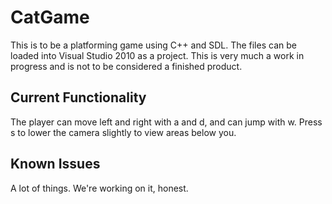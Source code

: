 # CatGame

This is to be a platforming game using C++ and SDL. The files can be loaded into Visual Studio 2010 as a project. This
is very much a work in progress and is not to be considered a finished product.

## Current Functionality

The player can move left and right with a and d, and can jump with w.
Press s to lower the camera slightly to view areas below you.

## Known Issues

A lot of things. We're working on it, honest.